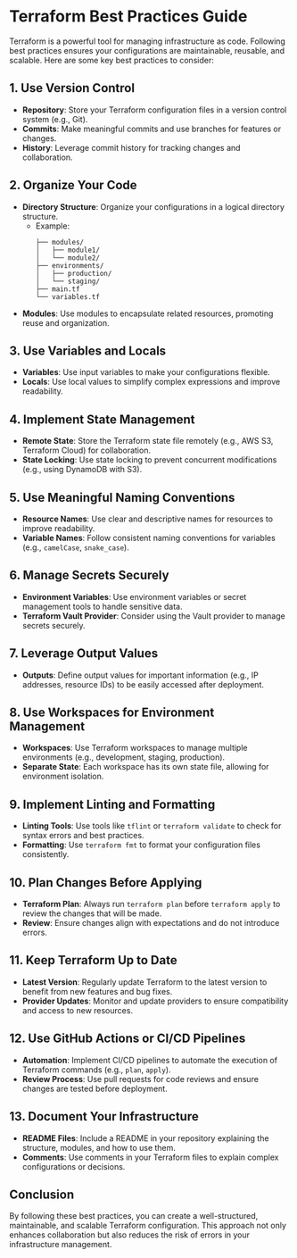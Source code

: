 # Terraform Best Practices Guide

Terraform is a powerful tool for managing infrastructure as code. Following best practices ensures your configurations are maintainable, reusable, and scalable. Here are some key best practices to consider:

## 1. Use Version Control
- **Repository**: Store your Terraform configuration files in a version control system (e.g., Git).
- **Commits**: Make meaningful commits and use branches for features or changes.
- **History**: Leverage commit history for tracking changes and collaboration.

## 2. Organize Your Code
- **Directory Structure**: Organize your configurations in a logical directory structure.
  - Example:
    ```
    ├── modules/
    │   ├── module1/
    │   └── module2/
    ├── environments/
    │   ├── production/
    │   └── staging/
    ├── main.tf
    └── variables.tf
    ```
- **Modules**: Use modules to encapsulate related resources, promoting reuse and organization.

## 3. Use Variables and Locals
- **Variables**: Use input variables to make your configurations flexible.
- **Locals**: Use local values to simplify complex expressions and improve readability.

## 4. Implement State Management
- **Remote State**: Store the Terraform state file remotely (e.g., AWS S3, Terraform Cloud) for collaboration.
- **State Locking**: Use state locking to prevent concurrent modifications (e.g., using DynamoDB with S3).

## 5. Use Meaningful Naming Conventions
- **Resource Names**: Use clear and descriptive names for resources to improve readability.
- **Variable Names**: Follow consistent naming conventions for variables (e.g., `camelCase`, `snake_case`).

## 6. Manage Secrets Securely
- **Environment Variables**: Use environment variables or secret management tools to handle sensitive data.
- **Terraform Vault Provider**: Consider using the Vault provider to manage secrets securely.

## 7. Leverage Output Values
- **Outputs**: Define output values for important information (e.g., IP addresses, resource IDs) to be easily accessed after deployment.

## 8. Use Workspaces for Environment Management
- **Workspaces**: Use Terraform workspaces to manage multiple environments (e.g., development, staging, production).
- **Separate State**: Each workspace has its own state file, allowing for environment isolation.

## 9. Implement Linting and Formatting
- **Linting Tools**: Use tools like `tflint` or `terraform validate` to check for syntax errors and best practices.
- **Formatting**: Use `terraform fmt` to format your configuration files consistently.

## 10. Plan Changes Before Applying
- **Terraform Plan**: Always run `terraform plan` before `terraform apply` to review the changes that will be made.
- **Review**: Ensure changes align with expectations and do not introduce errors.

## 11. Keep Terraform Up to Date
- **Latest Version**: Regularly update Terraform to the latest version to benefit from new features and bug fixes.
- **Provider Updates**: Monitor and update providers to ensure compatibility and access to new resources.

## 12. Use GitHub Actions or CI/CD Pipelines
- **Automation**: Implement CI/CD pipelines to automate the execution of Terraform commands (e.g., `plan`, `apply`).
- **Review Process**: Use pull requests for code reviews and ensure changes are tested before deployment.

## 13. Document Your Infrastructure
- **README Files**: Include a README in your repository explaining the structure, modules, and how to use them.
- **Comments**: Use comments in your Terraform files to explain complex configurations or decisions.

## Conclusion
By following these best practices, you can create a well-structured, maintainable, and scalable Terraform configuration. This approach not only enhances collaboration but also reduces the risk of errors in your infrastructure management.
